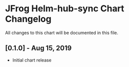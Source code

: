 # JFrog Helm-hub-sync Chart Changelog
All changes to this chart will be documented in this file.

## [0.1.0] - Aug 15, 2019
* Initial chart release
